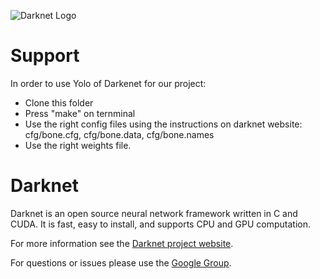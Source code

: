 ![Darknet Logo](http://pjreddie.com/media/files/darknet-black-small.png)

# Support
In order to use Yolo of Darkenet for our project:
- Clone this folder
- Press "make" on ternminal
- Use the right config files using the instructions on darknet website: cfg/bone.cfg, cfg/bone.data, cfg/bone.names
- Use the right weights file.

# Darknet
Darknet is an open source neural network framework written in C and CUDA. It is fast, easy to install, and supports CPU and GPU computation.

For more information see the [Darknet project website](http://pjreddie.com/darknet).

For questions or issues please use the [Google Group](https://groups.google.com/forum/#!forum/darknet).


